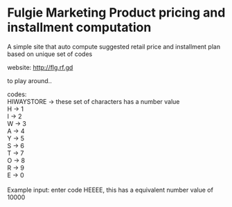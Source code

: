 # Fulgie Marketing Product pricing and installment computation
A simple site that auto compute suggested retail price and installment plan based on unique set of codes

website: http://flg.rf.gd

to play around..

codes: <br/>
HIWAYSTORE -> these set of characters has a number value
<br/>
H -> 1 <br/>
I -> 2 <br/>
W -> 3 <br/>
A -> 4 <br/>
Y -> 5 <br/>
S -> 6 <br/>
T -> 7 <br/>
O -> 8 <br/>
R -> 9 <br/>
E -> 0 <br/>
<br/>
Example input: enter code HEEEE, this has a equivalent number value of 10000






